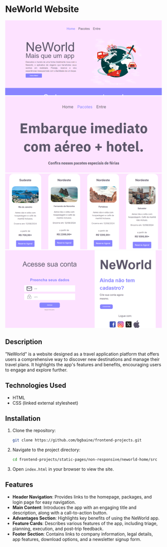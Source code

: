 # NeWorld Website
<div>
    <img src="../../../media/neworld1.PNG">
</div>
<div>
    <img src="../../../media/neworld2.PNG">
</div>
<div>
    <img src="../../../media/neworld3.PNG">
</div>
<div>
    <img src="../../../media/neworld4.PNG">
</div>

## Description

"NeWorld" is a website designed as a travel application platform that offers users a comprehensive way to discover new destinations and manage their travel plans. It highlights the app's features and benefits, encouraging users to engage and explore further.

## Technologies Used

- HTML
- CSS (linked external stylesheet)

## Installation

1. Clone the repository:
   ```bash
   git clone https://github.com/bgbaine/frontend-projects.git
   ```

2. Navigate to the project directory:
   ```bash
   cd frontend-projects/static-pages/non-responsive/neworld-home/src
   ```

3. Open `index.html` in your browser to view the site.

## Features

- **Header Navigation**: Provides links to the homepage, packages, and login page for easy navigation.
- **Main Content**: Introduces the app with an engaging title and description, along with a call-to-action button.
- **Advantages Section**: Highlights key benefits of using the NeWorld app.
- **Feature Cards**: Describes various features of the app, including triage, planning, execution, and post-trip feedback.
- **Footer Section**: Contains links to company information, legal details, app features, download options, and a newsletter signup form.